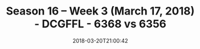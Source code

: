 ---
title: Season 16 – Week 3 (March 17, 2018) - DCGFFL - 6368 vs 6356
teams_score:
- team: 6368
  score: 13
- team: 6356
  score: 20
mvp: Jeremy Steslecki, Antwon Hines
game-ball: Jim Roll, Mark Summerside
season: 16
week: 3
date: '2018-03-20T21:00:42'
pageid: season-16-week-3-march-17-2018-6368-vs-6356
---